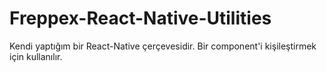 # Freppex-React-Native-Utilities
Kendi yaptığım bir React-Native çerçevesidir. Bir component'i kişileştirmek için kullanılır.
